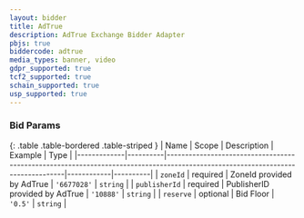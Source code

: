 ```yaml
---
layout: bidder
title: AdTrue
description: AdTrue Exchange Bidder Adapter
pbjs: true
biddercode: adtrue
media_types: banner, video
gdpr_supported: true
tcf2_supported: true
schain_supported: true
usp_supported: true
---
```



### Bid Params

{: .table .table-bordered .table-striped }
| Name        | Scope    | Description                                                                                                                    | Example    | Type     |
|-------------|----------|--------------------------------------------------------------------------------------------------------------------------------|------------|----------|
| `zoneId`    | required | ZoneId provided by AdTrue                                                                                         | `'6677028'` | `string` |
| `publisherId`    | required | PublisherID provided by AdTrue                                                                                         | `'10888'` | `string` |
| `reserve`    | optional | Bid Floor                                                                                         | `'0.5'` | `string` |
